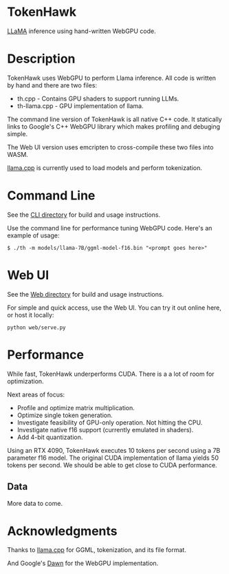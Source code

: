 # TokenHawk

[LLaMA](https://arxiv.org/abs/2302.13971) inference using hand-written WebGPU code.

# Description

TokenHawk uses WebGPU to perform Llama inference. All code is written by hand and there are two files:

* th.cpp - Contains GPU shaders to support running LLMs.
* th-llama.cpp - GPU implementation of llama.

The command line version of TokenHawk is all native C++ code. It statically links to Google's C++ WebGPU library which makes profiling and debuging simple.

The Web UI version uses emcripten to cross-compile these two files into WASM.

[llama.cpp](https://github.com/ggerganov/llama.cpp) is currently used to load models and perform tokenization.

# Command Line

See the [CLI directory](cli/README.md) for build and usage instructions.

Use the command line for performance tuning WebGPU code. Here's an example of usage:

```
$ ./th -m models/llama-7B/ggml-model-f16.bin "<prompt goes here>"
```

# Web UI

See the [Web directory](web/README.md) for build and usage instructions.

For simple and quick access, use the Web UI. You can try it out online here, or host it locally:

```
python web/serve.py
```

# Performance

While fast, TokenHawk underperforms CUDA. There is a a lot of room for optimization.

Next areas of focus:

* Profile and optimize matrix multiplication.
* Optimize single token generation.
* Investigate feasibility of GPU-only operation. Not hitting the CPU.
* Investigate native f16 support (currently emulated in shaders).
* Add 4-bit quantization.

Using an RTX 4090, TokenHawk executes 10 tokens per second using a 7B parameter f16 model. The original CUDA implementation of llama yields 50 tokens per second. We should be able to get close to CUDA performance.

## Data

More data to come.

# Acknowledgments

Thanks to [llama.cpp](https://github.com/ggerganov/llama.cpp) for GGML, tokenization, and its file format.

And Google's [Dawn](https://dawn.googlesource.com/dawn) for the WebGPU implementation.
